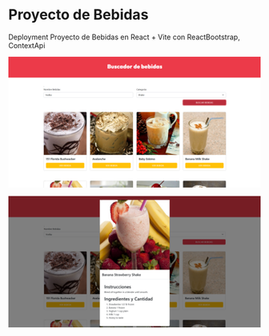 ﻿# Proyecto de Bebidas
Deployment Proyecto de Bebidas en React + Vite con ReactBootstrap, ContextApi

![alt Presentacion1](https://raw.githubusercontent.com/ZitelliDZ/reactbebidasrecetas/main/presentacion/Presentacion1.png)

![alt Presentacion2](https://raw.githubusercontent.com/ZitelliDZ/reactbebidasrecetas/main/presentacion/Presentacion2.png)
